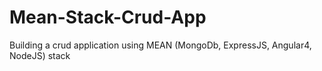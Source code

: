 # Mean-Stack-Crud-App
Building a crud application using MEAN (MongoDb, ExpressJS, Angular4, NodeJS) stack
